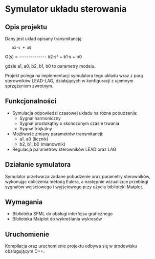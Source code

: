 # Symulator układu sterowania

## Opis projektu
Dany jest układ opisany transmitancją:
  
       a1·s + a0
G(s) = --------------
      b2·s² + b1·s + b0
  
gdzie a1, a0, b2, b1, b0 to parametry modelu.

Projekt polega na implementacji symulatora tego układu wraz z parą sterowników LEAD-LAG, działających w konfiguracji z ujemnym sprzężeniem zwrotnym.

## Funkcjonalności
- Symulacja odpowiedzi czasowej układu na różne pobudzenia:
  - Sygnał harmoniczny
  - Sygnał prostokątny o skończonym czasie trwania
  - Sygnał trójkątny
- Możliwość zmiany parametrów transmitancji:
  - a1, a0 (licznik)
  - b2, b1, b0 (mianownik)
- Regulacja parametrów sterowników LEAD oraz LAG

## Działanie symulatora
Symulator przetwarza zadane pobudzenie oraz parametry sterowników, wykonując obliczenia metodą Eulera, a następnie wizualizuje przebiegi sygnałów wejściowego i wyjściowego przy użyciu biblioteki Matplot.

## Wymagania
- Biblioteka SFML do obsługi interfejsu graficznego
- Biblioteka Matplot do wykreślania wykresów

## Uruchomienie
Kompilacja oraz uruchomienie projektu odbywa się w środowisku obsługującym C++.